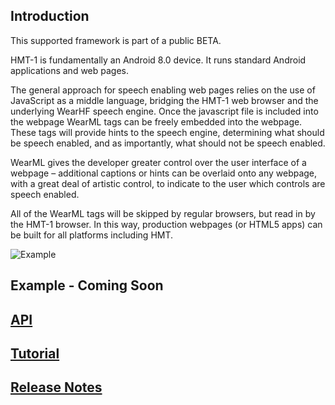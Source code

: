 ## Introduction

This supported framework is part of a public BETA.

HMT-1 is fundamentally an Android 8.0 device. It runs standard Android applications and web pages.

The general approach for speech enabling web pages relies on the use of JavaScript as a middle language, bridging the HMT-1 web browser and the underlying WearHF speech engine. Once the javascript file is included into the webpage WearML tags can be freely embedded into the webpage. These tags will provide hints to the speech engine, determining what should be speech enabled, and as importantly, what should not be speech enabled.

WearML gives the developer greater control over the user interface of a webpage – additional captions or hints can be overlaid onto any webpage, with a great deal of artistic control, to indicate to the user which controls are speech enabled.

All of the WearML tags will be skipped by regular browsers, but read in by the HMT-1 browser. In this way, production webpages (or HTML5 apps) can be built for all platforms including HMT.

![Example](https://github.com/realwear/HTML/blob/gh-pages/images/example_1.png?raw=true)

## Example - Coming Soon

## [API](https://realwear.com/knowledge-center/developer/environments/html-env/html-api/)

## [Tutorial](https://realwear.com/knowledge-center/developer/environments/html-env/html-tutorial/)

## [Release Notes](https://realwear.github.io/HTML/release-notes)